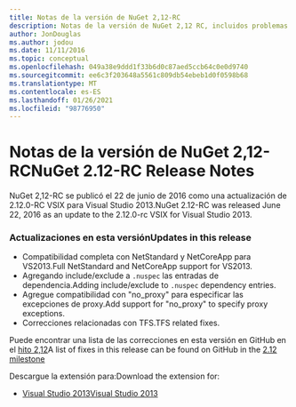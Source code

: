 ```yaml
---
title: Notas de la versión de NuGet 2,12-RC
description: Notas de la versión de NuGet 2,12 RC, incluidos problemas conocidos, correcciones de errores, características agregadas y DCR.
author: JonDouglas
ms.author: jodou
ms.date: 11/11/2016
ms.topic: conceptual
ms.openlocfilehash: 049a38e9ddd1f33b6d0c87aed5ccb64c0e0d9740
ms.sourcegitcommit: ee6c3f203648a5561c809db54ebeb1d0f0598b68
ms.translationtype: MT
ms.contentlocale: es-ES
ms.lasthandoff: 01/26/2021
ms.locfileid: "98776950"
---
```

# <a name="nuget-212-rc-release-notes"></a><span data-ttu-id="6b44b-103">Notas de la versión de NuGet 2,12-RC</span><span class="sxs-lookup"><span data-stu-id="6b44b-103">NuGet 2.12-RC Release Notes</span></span>

<span data-ttu-id="6b44b-104">NuGet 2,12-RC se publicó el 22 de junio de 2016 como una actualización de 2.12.0-RC VSIX para Visual Studio 2013.</span><span class="sxs-lookup"><span data-stu-id="6b44b-104">NuGet 2.12-RC was released June 22, 2016 as an update to the 2.12.0-rc VSIX for Visual Studio 2013.</span></span>

### <a name="updates-in-this-release"></a><span data-ttu-id="6b44b-105">Actualizaciones en esta versión</span><span class="sxs-lookup"><span data-stu-id="6b44b-105">Updates in this release</span></span>

* <span data-ttu-id="6b44b-106">Compatibilidad completa con NetStandard y NetCoreApp para VS2013.</span><span class="sxs-lookup"><span data-stu-id="6b44b-106">Full NetStandard  and NetCoreApp support for VS2013.</span></span>
* <span data-ttu-id="6b44b-107">Agregando include/exclude a `.nuspec` las entradas de dependencia.</span><span class="sxs-lookup"><span data-stu-id="6b44b-107">Adding include/exclude to `.nuspec` dependency entries.</span></span>
* <span data-ttu-id="6b44b-108">Agregue compatibilidad con "no_proxy" para especificar las excepciones de proxy.</span><span class="sxs-lookup"><span data-stu-id="6b44b-108">Add support for "no_proxy" to specify proxy exceptions.</span></span>
* <span data-ttu-id="6b44b-109">Correcciones relacionadas con TFS.</span><span class="sxs-lookup"><span data-stu-id="6b44b-109">TFS related fixes.</span></span>

<span data-ttu-id="6b44b-110">Puede encontrar una lista de las correcciones en esta versión en GitHub en el [hito 2,12](https://github.com/NuGet/Home/issues?q=milestone%3A2.12+is%3Aclosed)</span><span class="sxs-lookup"><span data-stu-id="6b44b-110">A list of fixes in this release can be found on GitHub in the [2.12 milestone](https://github.com/NuGet/Home/issues?q=milestone%3A2.12+is%3Aclosed)</span></span>

<span data-ttu-id="6b44b-111">Descargue la extensión para:</span><span class="sxs-lookup"><span data-stu-id="6b44b-111">Download the extension for:</span></span>

* [<span data-ttu-id="6b44b-112">Visual Studio 2013</span><span class="sxs-lookup"><span data-stu-id="6b44b-112">Visual Studio 2013</span></span>](https://dist.nuget.org/visualstudio-2013-vsix/v2.12.0-rc/NuGet.Tools.vsix)
